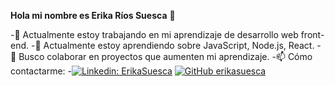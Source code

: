 **Hola mi nombre es Erika Ríos Suesca** 👋

-🔭 Actualmente estoy trabajando en mi aprendizaje de desarrollo web front-end.
-🌱 Actualmente estoy aprendiendo sobre JavaScript, Node.js, React.
-👯 Busco colaborar en proyectos que aumenten mi aprendizaje.
-📫 Cómo contactarme: 
-[![Linkedin: ErikaSuesca](https://img.shields.io/badge/-ErikaSuesca-blue?style=flat-square&logo=Linkedin&logoColor=white&link=https://www.linkedin.com/in/erika-rios-suesca/)](https://www.linkedin.com/in/erika-rios-suesca/)
[![GitHub erikasuesca](https://img.shields.io/github/followers/erikasuesca?label=follow&style=social)](https://github.com/ErikaSuesca)

